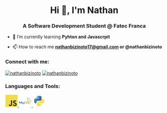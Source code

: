 <h1 align="center">Hi 👋, I'm Nathan</h1>
<h3 align="center">A Software Development Student @ Fatec Franca</h3>

- 🌱 I’m currently learning **Pyhton and Javascrpit**

- 📫 How to reach me **nathanbizinoto17@gmail.com or @nathanbizinoto**

<h3 align="left">Connect with me:</h3>
<p align="left">
<a href="https://linkedin.com/in/nathanbizinoto" target="blank"><img align="center" src="https://raw.githubusercontent.com/rahuldkjain/github-profile-readme-generator/master/src/images/icons/Social/linked-in-alt.svg" alt="nathanbizinoto" height="30" width="40" /></a>
<a href="https://instagram.com/nathanbizinoto" target="blank"><img align="center" src="https://raw.githubusercontent.com/rahuldkjain/github-profile-readme-generator/master/src/images/icons/Social/instagram.svg" alt="nathanbizinoto" height="30" width="40" /></a>
</p>

<h3 align="left">Languages and Tools:</h3>
<p align="left"> <a href="https://developer.mozilla.org/en-US/docs/Web/JavaScript" target="_blank" rel="noreferrer"> <img src="https://raw.githubusercontent.com/devicons/devicon/master/icons/javascript/javascript-original.svg" alt="javascript" width="40" height="40"/> </a> <a href="https://www.mysql.com/" target="_blank" rel="noreferrer"> <img src="https://raw.githubusercontent.com/devicons/devicon/master/icons/mysql/mysql-original-wordmark.svg" alt="mysql" width="40" height="40"/> </a> <a href="https://www.python.org" target="_blank" rel="noreferrer"> <img src="https://raw.githubusercontent.com/devicons/devicon/master/icons/python/python-original.svg" alt="python" width="40" height="40"/> </a> </p>
